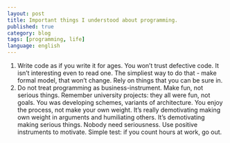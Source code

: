 ```yaml
---
layout: post
title: Important things I understood about programming.
published: true
category: blog
tags: [programming, life]
language: english
---
```

1. Write code as if you write it for ages. You won’t trust defective code. It isn’t interesting even to read one. The simpliest way to do that - make formal model, that won’t change. Rely on things that you can be sure in.
2. Do not treat programming as business-instrument. Make fun, not serious things. Remember university projects: they all were fun, not goals. You was developing schemes, variants of architecture. You enjoy the process, not make your own weight. It’s really demotivating making own weight in arguments and humiliating others. It’s demotivating making serious things. Nobody need seriousness. Use positive instruments to motivate. Simple test: if you count hours at work, go out.